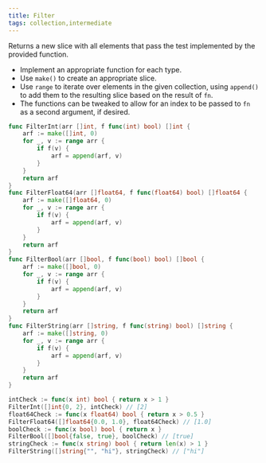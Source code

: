 ```yaml
---
title: Filter
tags: collection,intermediate
---
```


Returns a new slice with all elements that pass the test implemented by the provided function.

- Implement an appropriate function for each type.
- Use `make()` to create an appropriate slice.
- Use `range` to iterate over elements in the given collection, using `append()` to add them to the resulting slice based on the result of `fn`.
- The functions can be tweaked to allow for an index to be passed to `fn` as a second argument, if desired.

```go
func FilterInt(arr []int, f func(int) bool) []int {
	arf := make([]int, 0)
	for _, v := range arr {
		if f(v) {
			arf = append(arf, v)
		}
	}
	return arf
}
func FilterFloat64(arr []float64, f func(float64) bool) []float64 {
	arf := make([]float64, 0)
	for _, v := range arr {
		if f(v) {
			arf = append(arf, v)
		}
	}
	return arf
}
func FilterBool(arr []bool, f func(bool) bool) []bool {
	arf := make([]bool, 0)
	for _, v := range arr {
		if f(v) {
			arf = append(arf, v)
		}
	}
	return arf
}
func FilterString(arr []string, f func(string) bool) []string {
	arf := make([]string, 0)
	for _, v := range arr {
		if f(v) {
			arf = append(arf, v)
		}
	}
	return arf
}
```

```go
intCheck := func(x int) bool { return x > 1 }
FilterInt([]int{0, 2}, intCheck) // [2]
float64Check := func(x float64) bool { return x > 0.5 }
FilterFloat64([]float64{0.0, 1.0}, float64Check) // [1.0]
boolCheck := func(x bool) bool { return x }
FilterBool([]bool{false, true}, boolCheck) // [true]
stringCheck := func(x string) bool { return len(x) > 1 }
FilterString([]string{"", "hi"}, stringCheck) // ["hi"]
```
